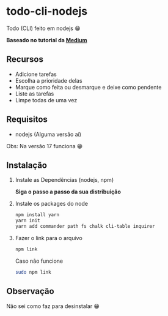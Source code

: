 # todo-cli-nodejs
Todo (CLI) feito em nodejs 😁

**Baseado no tutorial da [Medium](https://medium.com/henriquekuwai/criando-sua-cli-com-node-js-d6dee7d03110)**

## Recursos

* Adicione tarefas 
* Escolha a prioridade delas
* Marque como feita ou desmarque e deixe como pendente
* Liste as tarefas
* Limpe todas de uma vez

## Requisitos
* nodejs (Alguma versão aí)

Obs: Na versão 17 funciona 😁

## Instalação
1. Instale as Dependências (nodejs, npm)

    **Siga o passo a passo da sua distribuição**

2. Instale os packages do node     
    ``` bash
    npm install yarn 
    yarn init
    yarn add commander path fs chalk cli-table inquirer
    ```
3. Fazer o link para o arquivo
    ```bash
    npm link
    ```
    Caso não funcione 
    ```bash
    sudo npm link
    ```

## Observação
Não sei como faz para desinstalar 😁
 
    

